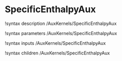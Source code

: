 <!-- MOOSE Documentation Stub: Remove this when content is added. -->

# SpecificEnthalpyAux
!syntax description /AuxKernels/SpecificEnthalpyAux

!syntax parameters /AuxKernels/SpecificEnthalpyAux

!syntax inputs /AuxKernels/SpecificEnthalpyAux

!syntax children /AuxKernels/SpecificEnthalpyAux
